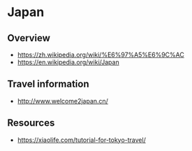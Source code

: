 # Japan


## Overview 

- https://zh.wikipedia.org/wiki/%E6%97%A5%E6%9C%AC
- https://en.wikipedia.org/wiki/Japan


## Travel information

- http://www.welcome2japan.cn/


## Resources

- https://xiaolife.com/tutorial-for-tokyo-travel/
